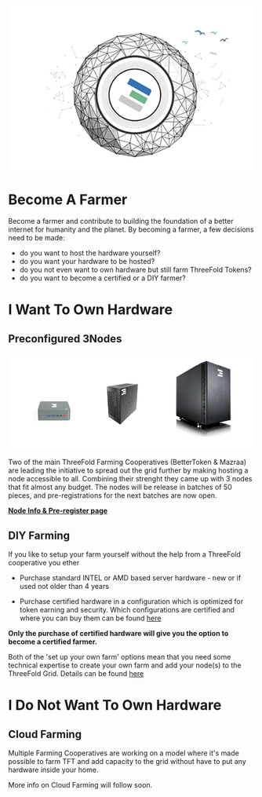 ![](./img/becomefarmer.png)

# Become A Farmer

Become a farmer and contribute to building the foundation of a better internet for humanity and the planet. By becoming a farmer, a few decisions need to be made:

- do you want to host the hardware yourself?
- do you want your hardware to be hosted?
- do you not even want to own hardware but still farm ThreeFold Tokens?
- do you want to become a certified or a DIY farmer?

# I Want To Own Hardware

## Preconfigured 3Nodes

![alt](./img/preconfig_nodes.jpg)

Two of the main ThreeFold Farming Cooperatives (BetterToken & Mazraa) are leading the initiative to spread out the grid further by making hosting a node accessible to all. Combining their strenght they came up with 3 nodes that fit almost any budget.
The nodes will be release in batches of 50 pieces, and pre-registrations for the next batches are now open.

**[Node Info & Pre-register page](https://farmer.threefold.io)**

## DIY Farming

If you like to setup your farm yourself without the help from a ThreeFold cooperative you ether 

- Purchase standard INTEL or AMD based server hardware - new or if used not older than 4 years

- Purchase certified hardware in a configuration which is optimized for token earning and security. Which configurations are certified and where you can buy them can be found [here](hpe.md)

**Only the purchase of certified hardware will give you the option to become a certified farmer.**

Both of the 'set up your own farm' options mean that you need some technical expertise to create your own farm and add your node(s) to the ThreeFold Grid. Details can be found [here](https://sdk.threefold.io/#/farm_setup_management)

# I Do Not Want To Own Hardware

## Cloud Farming

Multiple Farming Cooperatives are working on a model where it's made possible to farm TFT and add capacity to the grid without have to put any hardware inside your home.

More info on Cloud Farming will follow soon.
